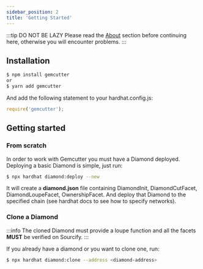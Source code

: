 ```yaml
---
sidebar_position: 2
title: 'Getting Started'
---
```


:::tip DO NOT BE LAZY
Please read the [About](/Developers/Gemcutter/About) section before continuing here, otherwise you will encounter problems.
:::


## Installation

```bash
$ npm install gemcutter
or
$ yarn add gemcutter
```

And add the following statement to your hardhat.config.js:

```javascript
require('gemcutter');
```

## Getting started

### From scratch
In order to work with Gemcutter you must have a Diamond deployed. Deploying a basic Diamond is simple, just run:

```bash
$ npx hardhat diamond:deploy --new
```

It will create a **diamond.json** file containing DiamondInit, DiamondCutFacet, DiamondLoupeFacet, OwnershipFacet. And deploy that Diamond to the specified chain (see hardhat docs to see how to specify networks).

### Clone a Diamond

:::info
The cloned Diamond must provide a loupe function and all the facets **MUST** be verified on Sourcify.
:::

If you already have a diamond or you want to clone one, run:
```bash
$ npx hardhat diamond:clone --address <diamond-address>
```

